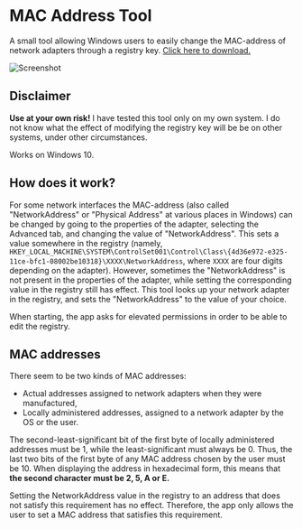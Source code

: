 # MAC Address Tool

A small tool allowing Windows users to easily change the MAC-address of network adapters through a registry key. [Click here to download.](https://github.com/sietseringers/MACAddressTool/releases)

![Screenshot](/screenshot.png?raw=true)

## Disclaimer
**Use at your own risk!** I have tested this tool only on my own system. I do not know what the effect of modifying the registry key will be be on other systems, under other circumstances.

Works on Windows 10.

## How does it work?
For some network interfaces the MAC-address (also called "NetworkAddress" or "Physical Address" at various places in Windows) can be changed by going to the properties of the adapter, selecting the Advanced tab, and changing the value of "NetworkAddress". This sets a value somewhere in the registry (namely, `HKEY_LOCAL_MACHINE\SYSTEM\ControlSet001\Control\Class\{4d36e972-e325-11ce-bfc1-08002be10318}\XXXX\NetworkAddress`, where `XXXX` are four digits depending on the adapter).
However, sometimes the "NetworkAddress" is not present in the properties of the adapter, while setting the corresponding value in the registry still has effect. This tool looks up your network adapter in the registry, and sets the "NetworkAddress" to the value of your choice.

When starting, the app asks for elevated permissions in order to be able to edit the registry.

## MAC addresses
There seem to be two kinds of MAC addresses:

*  Actual addresses assigned to network adapters when they were manufactured,
* Locally administered addresses, assigned to a network adapter by the OS or the user.

The second-least-significant bit of the first byte of locally administered addresses must be 1, while the least-significant must always be 0. Thus, the last two bits of the first byte of any MAC address chosen by the user must be 10. When displaying the address in hexadecimal form, this means that **the second character must be 2, 5, A or E.**

Setting the NetworkAddress value in the registry to an address that does not satisfy this requirement has no effect. Therefore, the app only allows the user to set a MAC address that satisfies this requirement.
